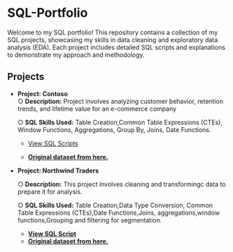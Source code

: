 # SQL-Portfolio
Welcome to my SQL portfolio! This repository contains a collection of my SQL projects, showcasing my skills in data cleaning and exploratory data analysis (EDA). Each project includes detailed SQL scripts and explanations to demonstrate my approach and methodology.

## Projects 

- **Project: Contoso**  
○ **Description:** Project involves analyzing customer behavior, retention trends, and lifetime value for an e-commerce company
     
  ○ **SQL Skills Used:** Table Creation,Common Table Expressions (CTEs), Window Functions, Aggregations, Group By, Joins, Date Functions.
    
  - [View SQL Scripts](contoso)

  - **[Original dataset from here.](https://www.sqlbi.com/tools/contoso-data-generator)**




- **Project: Northwind Traders**
   
  ○ **Description:** This project involves cleaning and transformingc data to prepare it for analysis.
     
  ○ **SQL Skills Used:** Table Creation,Data Type Conversion, Common Table Expressions (CTEs),Date Functions,Joins, aggregations,window functions,Grouping and filtering for 
  segmentation.
     
  - **[View SQL Script](https://github.com/RENOYEGON/SQL-Portfolio/blob/main/Northwind/Clean_northwind.sql)**  
  - **[Original dataset from here.](https://docs.yugabyte.com/)**

